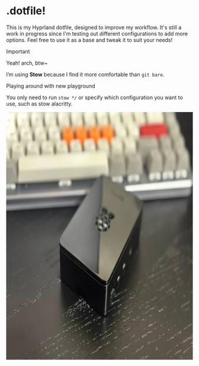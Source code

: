 # .dotfile!

This is my Hyprland dotfile, designed to improve my workflow. It's still a work in progress since I'm testing out different configurations to add more options. Feel free to use it as a base and tweak it to suit your needs!

>[!IMPORTANT]
> Yeah! arch, btw~

I’m using **Stow** because I find it more comfortable than ```git bare```.

Playing around with new playground

You only need to run ```stow */```  or specify which configuration you want to use, such as stow alacritty.

[<img src="https://raw.githubusercontent.com/jegasape/dotfiles/main/wallpaper/.config/images/1707097983679910265.jpg" width="1050" height="668" />](1706411303)


